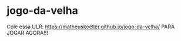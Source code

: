 # jogo-da-velha

Cole essa ULR: https://matheuskoeller.github.io/jogo-da-velha/ 
PARA JOGAR AGORA!!!

<div align="center">
<img src="https://github.com/MatheusKoeller/jogo-da-velha/assets/117746452/c232fa5a-8a05-4270-aab3-52a3ad98e440" width="0px" />
</div>

